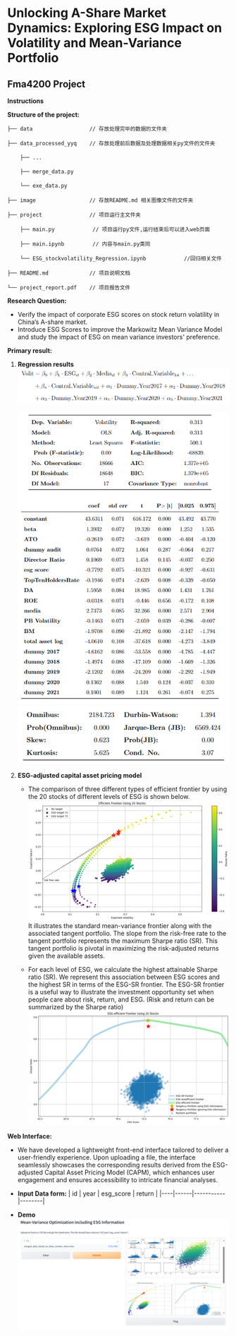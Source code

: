 # Unlocking A-Share Market Dynamics: Exploring ESG Impact on Volatility and Mean-Variance Portfolio
## Fma4200 Project

**Instructions**



**Structure of the project:**

    ├── data                  // 存放处理完毕的数据的文件夹

    ├── data_processed_yyq    // 存放处理前后数据及处理数据相关py文件的文件夹

        ├── ...

        ├── merge_data.py

        └── exe_data.py   

    ├── image                 // 存放README.md 相关图像文件的文件夹

    ├── project               // 项目运行主文件夹

        ├── main.py            // 项目运行py文件,运行结束后可以进入web页面

        ├── main.ipynb         // 内容与main.py类同

        └── ESG_stockvolatility_Regression.ipynb            //回归相关文件

    ├── README.md             // 项目说明文档

    └── project_report.pdf    // 项目报告文件

**Research Question:**
- Verify the impact of corporate ESG scores on stock return volatility in China’s A-share market.
- Introduce ESG Scores to improve the Markowitz Mean Variance Model and study the impact of ESG on mean variance investors' preference.

**Primary result:**
1. **Regression results**
    ![Regression model](image/regression_model.png)

    ![Regression result](image/regression_result_1.png)
    ![Regression result](image/regression_result_2.png)



2. **ESG-adjusted capital asset pricing model**
   - The comparison of three different types of efficient frontier by using the 20 stocks of different levels of ESG is shown below.
   ![Efficient frontier](image/efficient_frontier.png)
     It illustrates the standard mean-variance frontier along with the associated tangent portfolio. The slope from the risk-free rate to the tangent portfolio represents the maximum Sharpe ratio (SR). This tangent portfolio is pivotal in maximizing the risk-adjusted returns given the available assets.

   - For each level of ESG, we calculate the highest attainable Sharpe ratio (SR). We represent this association between ESG scores and the highest SR in terms of the ESG-SR frontier. The ESG-SR frontier is a useful way to illustrate the investment opportunity set when people care about risk, return, and ESG. (Risk and return can be summarized by the Sharpe ratio)
   ![The ESG-SR frontier](image/esg_sharpe_ratio.png)

**Web Interface:**
- We have developed a lightweight front-end interface tailored to deliver a user-friendly experience. Upon uploading a file, the interface seamlessly showcases the corresponding results derived from the ESG-adjusted Capital Asset Pricing Model (CAPM), which enhances user engagement and ensures accessibility to intricate financial analyses.

- **Input Data form:**
  | id | year | esg_score | return |
    |----|------|-----------|--------|
- **Demo** 
  ![Demo](image/web1.png)



